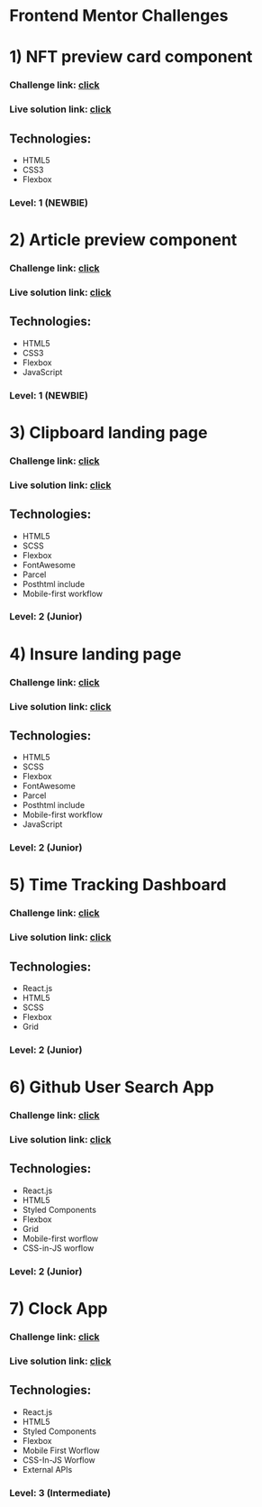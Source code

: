 # Frontend Mentor Challenges

# 1) NFT preview card component

### Challenge link: [click](https://www.frontendmentor.io/challenges/nft-preview-card-component-SbdUL_w0U)

### Live solution link: [click](https://borys25ol.github.io/frontend-mentor-challenges/nft-preview-card-component/)

## Technologies:

- HTML5
- CSS3
- Flexbox

### Level: 1 (NEWBIE)

#

# 2) Article preview component

### Challenge link: [click](https://www.frontendmentor.io/challenges/article-preview-component-dYBN_pYFT)

### Live solution link: [click](https://borys25ol.github.io/frontend-mentor-challenges/article-preview-component/)

## Technologies:

- HTML5
- CSS3
- Flexbox
- JavaScript

### Level: 1 (NEWBIE)

#

# 3) Clipboard landing page

### Challenge link: [click](https://www.frontendmentor.io/challenges/clipboard-landing-page-5cc9bccd6c4c91111378ecb9)

### Live solution link: [click](https://borys25ol.github.io/frontend-mentor-challenges/clipboard-landing-page/)

## Technologies:

- HTML5
- SCSS
- Flexbox
- FontAwesome
- Parcel
- Posthtml include
- Mobile-first workflow

### Level: 2 (Junior)

#

# 4) Insure landing page

### Challenge link: [click](https://www.frontendmentor.io/challenges/insure-landing-page-uTU68JV8)

### Live solution link: [click](https://borys25ol.github.io/frontend-mentor-challenges/insure-landing-page/)

## Technologies:

- HTML5
- SCSS
- Flexbox
- FontAwesome
- Parcel
- Posthtml include
- Mobile-first workflow
- JavaScript

### Level: 2 (Junior)

#

# 5) Time Tracking Dashboard

### Challenge link: [click](https://www.frontendmentor.io/challenges/time-tracking-dashboard-UIQ7167Jw)

### Live solution link: [click](https://time-tracking-dashboard-borys25ol.netlify.app/)

## Technologies:

- React.js
- HTML5
- SCSS
- Flexbox
- Grid

### Level: 2 (Junior)

#

# 6) Github User Search App

### Challenge link: [click](https://www.frontendmentor.io/challenges/github-user-search-app-Q09YOgaH6)

### Live solution link: [click](https://github-user-search-app-borys25ol.netlify.app/)

## Technologies:

- React.js
- HTML5
- Styled Components
- Flexbox
- Grid
- Mobile-first worflow
- CSS-in-JS worflow

### Level: 2 (Junior)

#

# 7) Clock App

### Challenge link: [click](https://www.frontendmentor.io/challenges/clock-app-LMFaxFwrM)

### Live solution link: [click](https://clock-app-borys25ol.netlify.app/)

## Technologies:

- React.js
- HTML5
- Styled Components
- Flexbox
- Mobile First Worflow
- CSS-In-JS Worflow
- External APIs

### Level: 3 (Intermediate)